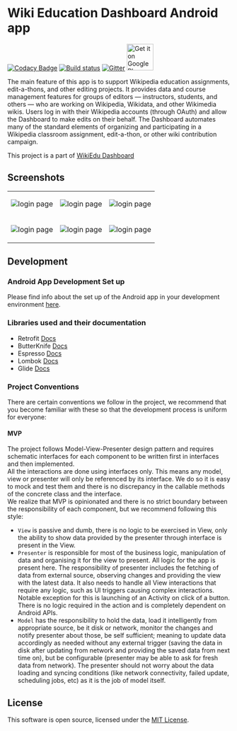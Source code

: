 # Wiki Education Dashboard Android app

[![Codacy Badge](https://api.codacy.com/project/badge/Grade/314da6eb3ef14d9e897a828464996791)](https://app.codacy.com/app/ujjwalagrawal17/apps-android-wikiedudashboard?utm_source=github.com&utm_medium=referral&utm_content=ujjwalagrawal17/apps-android-wikiedudashboard&utm_campaign=Badge_Grade_Dashboard)
[![Build status](https://api.travis-ci.org/ragesoss/apps-android-wikiedudashboard.svg)](https://travis-ci.org/ragesoss/apps-android-wikiedudashboard) 
[![Gitter](https://badges.gitter.im/Wiki-Education-Foundation/wikiedu-dashboard-android.svg)](https://gitter.im/Wiki-Education-Foundation/wikiedu-dashboard-android?utm_source=badge&utm_medium=badge&utm_campaign=pr-badge)
<a href="https://play.google.com/store/apps/details?id=org.wikiedufoundation.wikiedudashboard.release"><img alt="Get it on Google Play" src="https://play.google.com/intl/en_us/badges/images/generic/en-play-badge.png" height=60px /></a>

The main feature of this app is to support Wikipedia education assignments, edit-a-thons, and other editing projects. It provides data and course management features for groups of editors — instructors, students, and others — who are working on Wikipedia, Wikidata, and other Wikimedia wikis. Users log in with their Wikipedia accounts (through OAuth) and allow the Dashboard to make edits on their behalf. The Dashboard automates many of the standard elements of organizing and participating in a Wikipedia classroom assignment, edit-a-thon, or other wiki contribution campaign. 

This project is a part of [WikiEdu Dashboard]( https://github.com/WikiEducationFoundation/WikiEduDashboard)

<h2>Screenshots </h2>

<table>
<tr>
<td>

![login page](https://github.com/WikiEducationFoundation/apps-android-wikiedudashboard/blob/master/screenshots/6.jpeg)

</td>
<td>


![login page](https://github.com/WikiEducationFoundation/apps-android-wikiedudashboard/blob/master/screenshots/4.jpeg)

</td>
<td>

![login page](https://github.com/WikiEducationFoundation/apps-android-wikiedudashboard/blob/master/screenshots/1.jpeg)

</td>
</tr>
<tr>
<td>

![login page](https://github.com/WikiEducationFoundation/apps-android-wikiedudashboard/blob/master/screenshots/3.jpeg)

</td>
<td>


![login page](https://github.com/WikiEducationFoundation/apps-android-wikiedudashboard/blob/master/screenshots/2.jpeg)

</td>
<td>

![login page](https://github.com/WikiEducationFoundation/apps-android-wikiedudashboard/blob/master/screenshots/5.jpeg)

</td>
</tr>


</table>

## Development

### Android App Development Set up

Please find info about the set up of the Android app in your development environment [here](docs/Android_App_Setup.md).

### Libraries used and their documentation

- Retrofit [Docs](http://square.github.io/retrofit/2.x/retrofit/)
- ButterKnife [Docs](http://jakewharton.github.io/butterknife/javadoc/)
- Espresso [Docs](https://google.github.io/android-testing-support-library/docs/espresso/)
- Lombok [Docs](https://projectlombok.org/)
- Glide [Docs](https://github.com/bumptech/glide)

### Project Conventions

There are certain conventions we follow in the project, we recommend that you become familiar with these so that the development process is uniform for everyone:

#### MVP

The project follows Model-View-Presenter design pattern and requires schematic interfaces for each component to be written first in interfaces and then implemented.   
All the interactions are done using interfaces only. This means any model, view or presenter will only be referenced by its interface. We do so it is easy to mock and test them and there is no discrepancy in the callable methods of the concrete class and the interface.  
We realize that MVP is opinionated and there is no strict boundary between the responsibility of each component, but we recommend following this style:
- `View` is passive and dumb, there is no logic to be exercised in View, only the ability to show data provided by the presenter through interface is present in the View. 
- `Presenter` is responsible for most of the business logic, manipulation of data and organising it for the view to present. All logic for the app is present here. The responsibility of presenter includes the fetching of data from external source, observing changes and providing the view with the latest data. It also needs to handle all View interactions that require any logic, such as UI triggers causing complex interactions. Notable exception for this is launching of an Activity on click of a button. There is no logic required in the action and is completely dependent on Android APIs. 
- `Model` has the responsibility to hold the data, load it intelligently from appropriate source, be it disk or network, monitor the changes and notify presenter about those, be self sufficient; meaning to update data accordingly as needed without any external trigger (saving the data in disk after updating from network and providing the saved data from next time on), but be configurable (presenter may be able to ask for fresh data from network). The presenter should not worry about the data loading and syncing conditions (like network connectivity, failed update, scheduling jobs, etc) as it is the job of model itself.

<h2> License </h2>

This software is open source, licensed under the [MIT License][1].


[1]: https://opensource.org/licenses/MIT 
